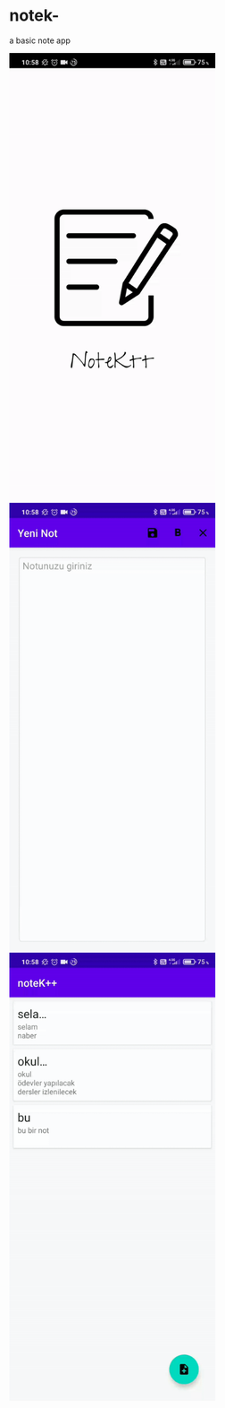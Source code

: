 # notek-
a basic note app

<div>
<img src="https://github.com/kkaansrky/notek-/blob/master/gifs/firstScene.gif" width="369" height="800">
<img src="https://github.com/kkaansrky/notek-/blob/master/gifs/addNote.gif"width="369" height="800">
<img src="https://github.com/kkaansrky/notek-/blob/master/gifs/deleteNote.gif"width="369" height="800">
</div>
